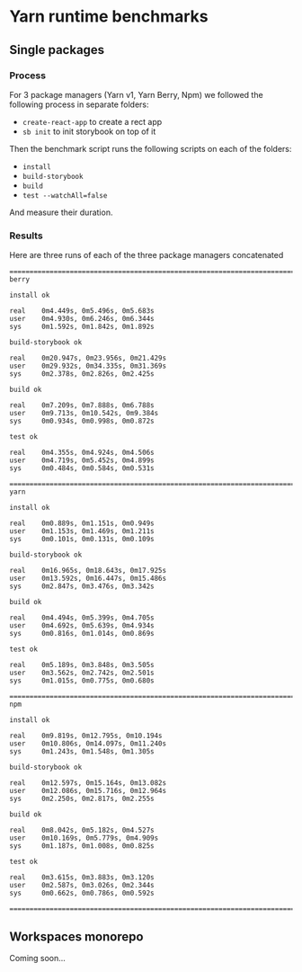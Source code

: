 # Yarn runtime benchmarks

## Single packages

### Process

For 3 package managers (Yarn v1, Yarn Berry, Npm) we followed the following process in separate folders:

  - `create-react-app` to create a rect app
  - `sb init` to init storybook on top of it

Then the benchmark script runs the following scripts on each of the folders:

  - `install`
  - `build-storybook`
  - `build`
  - `test --watchAll=false`

And measure their duration.

### Results

Here are three runs of each of the three package managers concatenated

```
========================================================================================
berry

install ok

real    0m4.449s, 0m5.496s, 0m5.683s
user    0m4.930s, 0m6.246s, 0m6.344s
sys     0m1.592s, 0m1.842s, 0m1.892s

build-storybook ok

real    0m20.947s, 0m23.956s, 0m21.429s
user    0m29.932s, 0m34.335s, 0m31.369s
sys     0m2.378s, 0m2.826s, 0m2.425s

build ok

real    0m7.209s, 0m7.888s, 0m6.788s
user    0m9.713s, 0m10.542s, 0m9.384s
sys     0m0.934s, 0m0.998s, 0m0.872s

test ok

real    0m4.355s, 0m4.924s, 0m4.506s
user    0m4.719s, 0m5.452s, 0m4.899s
sys     0m0.484s, 0m0.584s, 0m0.531s

========================================================================================
yarn

install ok

real    0m0.889s, 0m1.151s, 0m0.949s
user    0m1.153s, 0m1.469s, 0m1.211s
sys     0m0.101s, 0m0.131s, 0m0.109s

build-storybook ok

real    0m16.965s, 0m18.643s, 0m17.925s
user    0m13.592s, 0m16.447s, 0m15.486s
sys     0m2.847s, 0m3.476s, 0m3.342s

build ok

real    0m4.494s, 0m5.399s, 0m4.705s
user    0m4.692s, 0m5.639s, 0m4.934s
sys     0m0.816s, 0m1.014s, 0m0.869s

test ok

real    0m5.189s, 0m3.848s, 0m3.505s
user    0m3.562s, 0m2.742s, 0m2.501s
sys     0m1.015s, 0m0.775s, 0m0.680s

========================================================================================
npm

install ok

real    0m9.819s, 0m12.795s, 0m10.194s
user    0m10.806s, 0m14.097s, 0m11.240s
sys     0m1.243s, 0m1.548s, 0m1.305s

build-storybook ok

real    0m12.597s, 0m15.164s, 0m13.082s
user    0m12.086s, 0m15.716s, 0m12.964s
sys     0m2.250s, 0m2.817s, 0m2.255s

build ok

real    0m8.042s, 0m5.182s, 0m4.527s
user    0m10.169s, 0m5.779s, 0m4.909s
sys     0m1.187s, 0m1.008s, 0m0.825s

test ok

real    0m3.615s, 0m3.883s, 0m3.120s
user    0m2.587s, 0m3.026s, 0m2.344s
sys     0m0.662s, 0m0.786s, 0m0.592s

========================================================================================
```

## Workspaces monorepo

Coming soon...